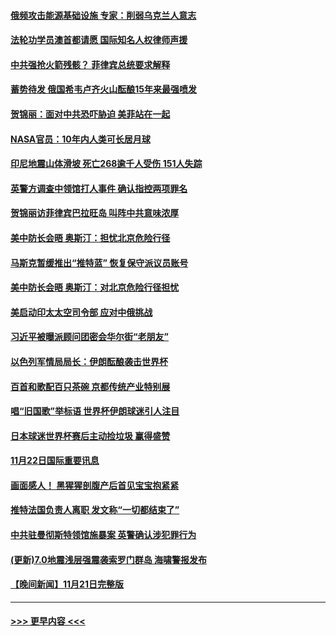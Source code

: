 #### [俄频攻击能源基础设施 专家：削弱乌克兰人意志](../pages/prog202/a103581215.md?t=11231101) 
#### [法轮功学员澳首都请愿 国际知名人权律师声援](../pages/prog202/a103581192.md?t=11231101) 
#### [中共强抢火箭残骸？ 菲律宾总统要求解释](../pages/prog202/a103581119.md?t=11231101) 
#### [蓄势待发 俄国希韦卢齐火山酝酿15年来最强喷发](../pages/prog202/a103581124.md?t=11231101) 
#### [贺锦丽：面对中共恐吓胁迫 美菲站在一起](../pages/prog202/a103581117.md?t=11231101) 
#### [NASA官员：10年内人类可长居月球](../pages/prog202/a103580989.md?t=11231101) 
#### [印尼地震山体滑坡 死亡268逾千人受伤 151人失踪](../pages/prog202/a103580910.md?t=11231101) 
#### [英警方调查中领馆打人事件 确认指控两项罪名](../pages/prog202/a103580932.md?t=11231101) 
#### [贺锦丽访菲律宾巴拉旺岛 叫阵中共意味浓厚](../pages/prog202/a103580913.md?t=11231101) 
#### [美中防长会晤 奥斯汀：担忧北京危险行径](../pages/prog202/a103580908.md?t=11231101) 
#### [马斯克暂缓推出“推特蓝” 恢复保守派议员账号](../pages/prog202/a103580891.md?t=11231101) 
#### [美中防长会晤 奥斯汀：对北京危险行径担忧](../pages/prog202/a103580814.md?t=11231101) 
#### [美启动印太太空司令部 应对中俄挑战](../pages/prog202/a103580750.md?t=11231101) 
#### [习近平被曝派顾问团密会华尔街“老朋友”](../pages/prog202/a103580720.md?t=11231101) 
#### [以色列军情局局长：伊朗酝酿袭击世界杯](../pages/prog202/a103580585.md?t=11231101) 
#### [百首和歌配百只茶碗 京都传统产业特别展](../pages/prog202/a103580603.md?t=11231101) 
#### [唱“旧国歌”举标语 世界杯伊朗球迷引人注目](../pages/prog202/a103580608.md?t=11231101) 
#### [日本球迷世界杯赛后主动捡垃圾 赢得盛赞](../pages/prog202/a103580591.md?t=11231101) 
#### [11月22日国际重要讯息](../pages/prog202/a103580592.md?t=11231101) 
#### [画面感人！ 黑猩猩剖腹产后首见宝宝抱紧紧](../pages/prog202/a103580480.md?t=11231101) 
#### [推特法国负责人离职 发文称“一切都结束了”](../pages/prog202/a103580484.md?t=11231101) 
#### [中共驻曼彻斯特领馆施暴案 英警确认涉犯罪行为](../pages/prog202/a103580425.md?t=11231101) 
#### [(更新)7.0地震浅层强震袭索罗门群岛 海啸警报发布](../pages/prog202/a103580303.md?t=11231101) 
#### [【晚间新闻】11月21日完整版](../pages/prog202/a103580306.md?t=11231101) 

----
#### [ >>> 更早内容 <<< ](../indexes/prog202-earlier.md)
